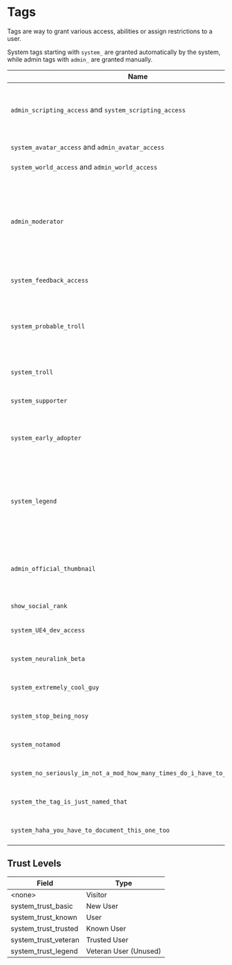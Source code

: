 # Tags

Tags are way to grant various access, abilities or assign restrictions to a user.

System tags starting with `system_` are granted automatically by the system, while admin tags with `admin_` are granted manually.

Name | Permission
-----|-----------
`admin_scripting_access` and `system_scripting_access` | has scripting access (can upload user made scripts)
`system_avatar_access` and `admin_avatar_access` | Can publish avatars
`system_world_access` and `admin_world_access` | Can publish worlds
`admin_moderator` | VRChat Staff, has moderator permissions (moderators usually do not have this one to cover their identity)
`system_feedback_access` | User can send Feedback
`system_probable_troll` | Probably been reported multiple times and is (probably) a troll
`system_troll` | User is a confirmed troll
`system_supporter` | User has an active VRC+ subscription
`system_early_adopter` | User bought VRC+ in the early period of when it came out
`system_legend` | User is an Experienced player and was active before Summer 2018 (can no longer be achieved)
`admin_official_thumbnail` | Replaces the users profile picture with the VRChat logo
`show_social_rank` | Show trust rank
`system_UE4_dev_access` | Meaningless tag used by Tupper
`system_neuralink_beta` | Meaningless tag used by Tupper
`system_extremely_cool_guy` | Meaningless tag used by Tupper
`system_stop_being_nosy` | Meaningless tag used by Tupper
`system_notamod` | Meaningless tag used by Tupper
`system_no_seriously_im_not_a_mod_how_many_times_do_i_have_to_tell_people` | Meaningless tag used by Tupper
`system_the_tag_is_just_named_that` | Meaningless tag used by Tupper
`system_haha_you_have_to_document_this_one_too` | Meaningless tag used by Tupper


## Trust Levels


Field | Type
------|-----
<none\>|Visitor
system_trust_basic|New User
system_trust_known|User
system_trust_trusted|Known User
system_trust_veteran|Trusted User
system_trust_legend|Veteran User (Unused)
